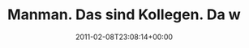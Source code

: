 ---
retweeted: false
source: <a href="http://itunes.apple.com/us/app/twitter/id409789998?mt=12" rel="nofollow">Twitter
  for Mac</a>
entities:
  hashtags: []
  symbols: []
  user_mentions:
  - name: Felix Gilcher
    screen_name: Xylakant
    indices:
    - '60'
    - '69'
    id_str: '40266143'
    id: '40266143'
  urls: []
display_text_range:
- '0'
- '90'
favorite_count: '0'
id_str: '35112699683811329'
truncated: false
retweet_count: '0'
id: '35112699683811329'
created_at: Tue Feb 08 23:08:14 +0000 2011
favorited: false
full_text: Manman. Das sind Kollegen. Da will man eben was schauen und [@Xylakant](https://twitter.com/Xylakant)
  macht Github kaputt.
lang: de
tags:
- pesos:twitter
date: '2011-02-08T23:08:14+00:00'
src: https://twitter.com/bascht/status/35112699683811329
original_url: https://twitter.com/bascht/status/35112699683811329
type: twitter_tweet
text: Manman. Das sind Kollegen. Da will man eben was schauen und [@Xylakant](https://twitter.com/Xylakant)
  macht Github kaputt.
title: Manman. Das sind Kollegen. Da w

---